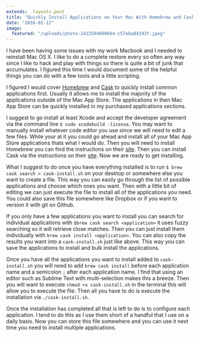 ```yaml
---
extends: _layouts.post
title: "Quickly Install Applications on Your Mac With Homebrew and Cask"
date: "2016-01-12"
image:
  featured: "/uploads/photo-1422504090664-c57eba84293f.jpeg"
---
```


  I have been having some issues with my work Macbook and I needed to reinstall Mac OS X. I like to do a complete restore every so often any way since I like to hack and play with things so there is quite a bit of junk that accumulates. I figured this time I would document some of the helpful things you can do with a few tools and a little scripting.

I figured I would cover [Homebrew](http://brew.sh/) and [Cask](http://caskroom.io/) to quickly install common applications first. Usually it allows me to install the majority of the applications outside of the Mac App Store. The applications in then Mac App Store can be quickly installed in my purchased applications sections.

I suggest to go install at least Xcode and accept the developer agreement via the command line `$ sudo xcodebuild -license`. You may want to manually install whatever code editor you use since we will need to edit a few files. While your at it you could go ahead and install all of your Mac App Store applications thats what I would do. Then you will need to install Homebrew you can find the instructions on their [site](http://brew.sh/). Then you can install Cask via the instructions on their [site](http://caskroom.io/). Now we are ready to get installing.

What I suggest to do once you have everything installed is to run `$ brew cask search > cask-install.sh` on your desktop or somewhere else you want to create a file. This way you can easily go through the list of possible applications and choose which ones you want. Then with a little bit of editing we can just execute the file to install all of the applications you need. You could also save this file somewhere like Dropbox or if you want to version it with git on Github.

If you only have a few applications you want to install you can search for individual applications with `$brew cask search <application>` it uses fuzzy searching so it will retrieve close matches. Then you can just install them individually with `brew cask install <application>`. You can also copy the results you want into a `cask-install.sh` just like above. This way you can save the applications to install and bulk install the applications.

Once you have all the applications you want to install added to `cask-install.sh` you will need to add `brew cask install` before each application name and a semicolon `;` after each application name. I find that using an editor such as Sublime Text with multi-selection makes this a breeze. Then you will want to execute `chmod +x cask-install.sh` in the terminal this will allow you to execute the file. Then all you have to do is execute the installation via `./cask-install.sh`.

Once the installation has completed all that is left to do is to configure each application. I tend to do this as I use them short of a handful that I use on a daily basis. Now you can store this file somewhere  and you can use it next time you need to install multiple applications.

